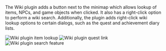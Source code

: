 The Wiki plugin adds a button next to the minimap which allows lookup of items, NPCs, and game objects when clicked. It also has a right-click option to perform a wiki search. Additionally, the plugin adds right-click wiki lookup options to certain dialogs, such as the quest and achievement diary lists.

![Wiki plugin item lookup](https://user-images.githubusercontent.com/12366911/52611155-5aa49c00-2e41-11e9-8abf-debe0a8d8ab2.gif)
![Wiki plugin quest link](https://user-images.githubusercontent.com/12366911/52611156-5aa49c00-2e41-11e9-8180-e63ac5603cd2.gif)
![Wiki plugin search feature](https://user-images.githubusercontent.com/12366911/52611158-5aa49c00-2e41-11e9-85b3-46023a669fae.gif)